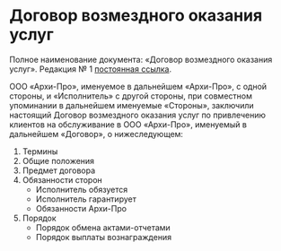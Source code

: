 # Договор возмездного оказания услуг

Полное наименование документа: «Договор возмездного оказания услуг». Редакция № 1 [постоянная ссылка](https://docs.arhi-pro.ru/oferta).

ООО «Архи-Про», именуемое в дальнейшем «Архи-Про», с одной стороны, и «Исполнитель» с другой стороны, при совместном упоминании в дальнейшем именуемые «Стороны», заключили настоящий Договор возмездного оказания услуг по привлечению клиентов на обслуживание в ООО «Архи-Про», именуемый в дальнейшем «Договор», о нижеследующем:

1. Термины
1. Общие положения
1. Предмет договора
1. Обязанности сторон
	* Исполнитель обязуется
	* Исполнитель гарантирует
	* Обязанности Архи-Про
1. Порядок
	* Порядок обмена актами-отчетами
	* Порядок выплаты вознаграждения
